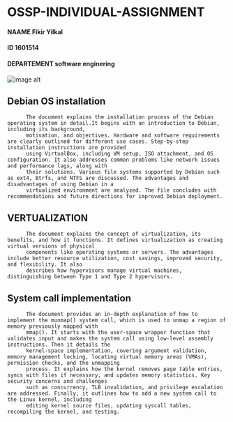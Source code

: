 # OSSP-INDIVIDUAL-ASSIGNMENT
   #### NAAME   Fikir Yilkal
   #### ID   1601514
   #### DEPARTEMENT   software enginering
 ![image alt](https://github.com/saran-yi/OSSP-INDIVIDUAL-ASSIGNMENT/blob/main/Debian-logo.jpg?raw=true)  
## Debian OS installation
          The document explains the installation process of the Debian operating system in detail.It begins with an introduction to Debian, including its background, 
          motivation, and objectives. Hardware and software requirements are clearly outlined for different use cases. Step-by-step installation instructions are provided 
          using VirtualBox, including VM setup, ISO attachment, and OS configuration. It also addresses common problems like network issues and performance lags, along with 
          their solutions. Various file systems supported by Debian such as ext4, Btrfs, and NTFS are discussed. The advantages and disadvantages of using Debian in a 
          virtualized environment are analyzed. The file concludes with recommendations and future directions for improved Debian deployment.
## VERTUALIZATION
          The document explains the concept of virtualization, its benefits, and how it functions. It defines virtualization as creating virtual versions of physical 
          components like operating systems or servers. The advantages include better resource utilization, cost savings, improved security, and flexibility. It also 
          describes how hypervisors manage virtual machines, distinguishing between Type 1 and Type 2 hypervisors.
## System call implementation          
          The document provides an in-depth explanation of how to implement the munmap() system call, which is used to unmap a region of memory previously mapped with 
          mmap(). It starts with the user-space wrapper function that validates input and makes the system call using low-level assembly instructions. Then it details the 
          kernel-space implementation, covering argument validation, memory management locking, locating virtual memory areas (VMAs), permission checks, and the unmapping 
          process. It explains how the kernel removes page table entries, syncs with files if necessary, and updates memory statistics. Key security concerns and challenges 
          such as concurrency, TLB invalidation, and privilege escalation are addressed. Finally, it outlines how to add a new system call to the Linux kernel, including 
          editing kernel source files, updating syscall tables, recompiling the kernel, and testing.







